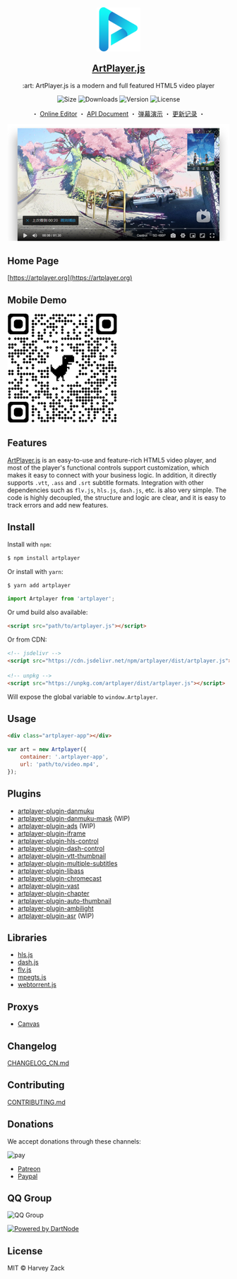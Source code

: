 <h2 align="center">
    <p><img src="./images/logo.png" width="100" alt="logo"></p>
    <a href="https://artplayer.org">ArtPlayer.js</a>
</h2>

<p align="center">
    :art: ArtPlayer.js is a modern and full featured HTML5 video player
</p>

<p align="center">
  <img src="https://img.shields.io/bundlephobia/minzip/artplayer" alt="Size">
  <img src="https://img.shields.io/npm/dm/artplayer.svg?sanitize=true" alt="Downloads">
  <img src="https://img.shields.io/npm/v/artplayer.svg?sanitize=true" alt="Version">
  <img src="https://img.shields.io/npm/l/artplayer.svg?sanitize=true" alt="License">
</p>

<p align="center">
  <span>・</span>
  <a href="https://artplayer.org">Online Editor</a>
  <span>・</span>
  <a href="https://artplayer.org/document">API Document</a>
  <span>・</span>
  <a href="https://artplayer.org/?libs=./uncompiled/artplayer-plugin-danmuku/index.js&example=danmuku">弹幕演示</a>
  <span>・</span>
  <a href="./CHANGELOG_CN.md">更新记录</a>
  <span>・</span>
</p>

<p align="center">
    <a href="https://artplayer.org">
        <img src="./images/screenshot.png" alt="screenshot">
    </a>
</p>

## Home Page

[https://artplayer.org](https://artplayer.org)

## Mobile Demo

<img src="./images/qrcode.png" width="250">

## Features

[ArtPlayer.js](https://artplayer.org) is an easy-to-use and feature-rich HTML5 video player, and most of the player's functional controls support customization, which makes it easy to connect with your business logic. In addition, it directly supports `.vtt`, `.ass` and `.srt` subtitle formats. Integration with other dependencies such as `flv.js`, `hls.js`, `dash.js`, etc. is also very simple. The code is highly decoupled, the structure and logic are clear, and it is easy to track errors and add new features.

## Install

Install with `npm`:

```bash
$ npm install artplayer
```

Or install with `yarn`:

```bash
$ yarn add artplayer
```

```js
import Artplayer from 'artplayer';
```

Or umd build also available:

```html
<script src="path/to/artplayer.js"></script>
```

Or from CDN:

```html
<!-- jsdelivr -->
<script src="https://cdn.jsdelivr.net/npm/artplayer/dist/artplayer.js"></script>

<!-- unpkg -->
<script src="https://unpkg.com/artplayer/dist/artplayer.js"></script>
```

Will expose the global variable to `window.Artplayer`.

## Usage

```html
<div class="artplayer-app"></div>
```

```js
var art = new Artplayer({
    container: '.artplayer-app',
    url: 'path/to/video.mp4',
});
```

## Plugins

- [artplayer-plugin-danmuku](https://artplayer.org/?libs=./uncompiled/artplayer-plugin-danmuku/index.js&example=danmuku)
- [artplayer-plugin-danmuku-mask](https://artplayer.org/?libs=./uncompiled/artplayer-plugin-danmuku/index.js%0A./uncompiled/artplayer-plugin-danmuku-mask/index.js&example=danmuku.mask) (WIP)
- [artplayer-plugin-ads](https://artplayer.org/?libs=./uncompiled/artplayer-plugin-ads/index.js&example=ads) (WIP)
- [artplayer-plugin-iframe](https://artplayer.org/?libs=./uncompiled/artplayer-plugin-iframe/index.js&example=iframe)
- [artplayer-plugin-hls-control](https://artplayer.org/?libs=https://cdnjs.cloudflare.com/ajax/libs/hls.js/1.5.17/hls.min.js%0A./uncompiled/artplayer-plugin-hls-control/index.js&example=hls.control)
- [artplayer-plugin-dash-control](https://artplayer.org/?libs=https://cdnjs.cloudflare.com/ajax/libs/dashjs/4.5.2/dash.all.min.js%0A./uncompiled/artplayer-plugin-dash-control/index.js&example=dash.control)
- [artplayer-plugin-vtt-thumbnail](https://artplayer.org/?libs=./uncompiled/artplayer-plugin-vtt-thumbnail/index.js&example=vtt.thumbnail)
- [artplayer-plugin-multiple-subtitles](https://artplayer.org/?libs=./uncompiled/artplayer-plugin-multiple-subtitles/index.js&example=multiple.subtitles)
- [artplayer-plugin-libass](https://artplayer.org/?libs=./uncompiled/artplayer-plugin-libass/index.js&example=libass)
- [artplayer-plugin-chromecast](https://artplayer.org/?libs=./uncompiled/artplayer-plugin-chromecast/index.js&example=chromecast)
- [artplayer-plugin-vast](https://artplayer.org/?libs=./uncompiled/artplayer-plugin-vast/index.js&example=vast)
- [artplayer-plugin-chapter](https://artplayer.org/?libs=./uncompiled/artplayer-plugin-chapter/index.js&example=chapter)
- [artplayer-plugin-auto-thumbnail](https://artplayer.org/?libs=./uncompiled/artplayer-plugin-auto-thumbnail/index.js&example=auto.thumbnail)
- [artplayer-plugin-ambilight](https://artplayer.org/?libs=./uncompiled/artplayer-plugin-ambilight/index.js&example=ambilight)
- [artplayer-plugin-asr](https://artplayer.org/?libs=./uncompiled/artplayer-plugin-asr/index.js&example=asr) (WIP)

## Libraries

- [hls.js](https://artplayer.org/?libs=https://cdnjs.cloudflare.com/ajax/libs/hls.js/1.5.17/hls.min.js&example=hls)
- [dash.js](https://artplayer.org/?libs=https://cdnjs.cloudflare.com/ajax/libs/dashjs/4.5.2/dash.all.min.js&example=dash)
- [flv.js](https://artplayer.org/?libs=https://cdnjs.cloudflare.com/ajax/libs/flv.js/1.6.2/flv.min.js&example=flv)
- [mpegts.js](https://artplayer.org/?libs=https://cdn.jsdelivr.net/npm/mpegts.js@1.7.3/dist/mpegts.min.js&example=mpegts)
- [webtorrent.js](https://artplayer.org/?libs=https://cdn.jsdelivr.net/npm/webtorrent@1/webtorrent.min.js&example=webtorrent)

## Proxys

- [Canvas](https://artplayer.org/?libs=./uncompiled/artplayer-proxy-canvas/index.js&example=canvas)

## Changelog

[CHANGELOG_CN.md](./CHANGELOG_CN.md)

## Contributing

[CONTRIBUTING.md](./CONTRIBUTING.md)

## Donations

We accept donations through these channels:

![pay](./images/pay.png)

- [Patreon](https://www.patreon.com/artplayer)
- [Paypal](https://www.paypal.me/harveyzack)

## QQ Group

![QQ Group](./images/qqgroup.png)

[![Powered by DartNode](https://dartnode.com/branding/DN-Open-Source-sm.png)](https://dartnode.com "Powered by DartNode - Free VPS for Open Source")

## License

MIT © Harvey Zack
